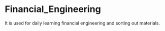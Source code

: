 # Financial_Engineering

It is used for daily learning financial engineering and sorting out materials.